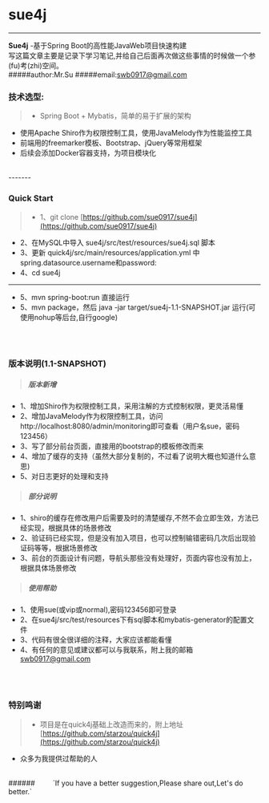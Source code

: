 # sue4j
------

**Sue4j** -基于Spring Boot的高性能JavaWeb项目快速构建<br>
写这篇文章主要是记录下学习笔记,并给自己后面再次做这些事情的时候做一个参(fu)考(zhi)空间。
<br>
#####author:Mr.Su
#####email:swb0917@gmail.com
<br>
### 技术选型:
> * Spring Boot + Mybatis，简单的易于扩展的架构
* 使用Apache Shiro作为权限控制工具，使用JavaMelody作为性能监控工具
* 前端用的freemarker模板、Bootstrap、jQuery等常用框架
* 后续会添加Docker容器支持，为项目模块化

<br>
-------

### Quick Start
> * 1、git clone [https://github.com/sue0917/sue4j](https://github.com/sue0917/sue4j)
* 2、在MySQL中导入 sue4j/src/test/resources/sue4j.sql 脚本
* 3、更新 quick4j/src/main/resources/application.yml 中spring.datasource.username和password:
* 4、cd sue4j
----
* 5、mvn spring-boot:run 直接运行 
* 5、mvn package，然后 java -jar target/sue4j-1.1-SNAPSHOT.jar 运行(可使用nohup等后台,自行google)

<br><br>
### 版本说明(1.1-SNAPSHOT)
> ##### 版本新增
* 1、增加Shiro作为权限控制工具，采用注解的方式控制权限，更灵活易懂
* 2、增加JavaMelody作为权限控制工具，访问http://localhost:8080/admin/monitoring即可查看（用户名sue，密码123456）
* 3、写了部分前台页面，直接用的bootstrap的模板修改而来
* 4、增加了缓存的支持（虽然大部分复制的，不过看了说明大概也知道什么意思)
* 5、对日志更好的处理和支持

> ##### 部分说明
* 1、shiro的缓存在修改用户后需要及时的清楚缓存,不然不会立即生效，方法已经实现，根据具体的场景修改
* 2、验证码已经实现，但是没有加入项目，也可以控制输错密码几次后出现验证码等等，根据场景修改
* 3、前台的页面设计有问题，导航头那些没有处理好，页面内容也没有加上，根据具体场景修改

> ##### 使用帮助
* 1、使用sue(或vip或normal),密码123456即可登录
* 2、在sue4j/src/test/resources下有sql脚本和mybatis-generator的配置文件
* 3、代码有很全很详细的注释，大家应该都能看懂
* 4、有任何的意见或建议都可以与我联系，附上我的邮箱 swb0917@gmail.com

<br><br>
### 特别鸣谢
> * 项目是在quick4j基础上改造而来的，附上地址 [https://github.com/starzou/quick4j](https://github.com/starzou/quick4j)
* 众多为我提供过帮助的人

<br>
###### &nbsp;&nbsp;&nbsp;&nbsp;&nbsp;&nbsp;&nbsp;&nbsp;`If you have a better suggestion,Please share out,Let's do better.`
<br><br>
